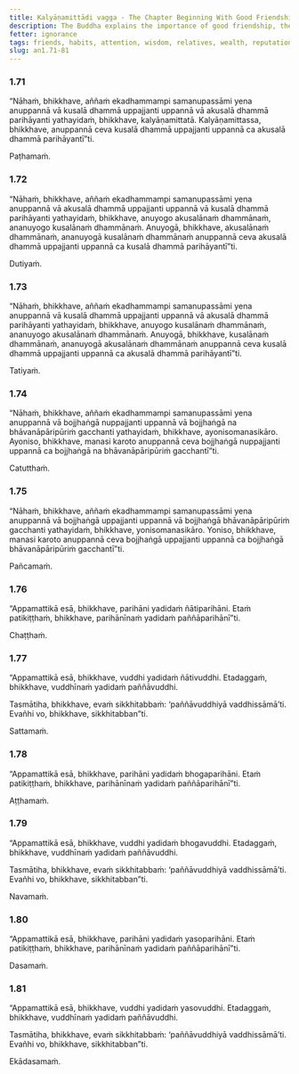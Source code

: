 ```yaml
---
title: Kalyāṇamittādi vagga - The Chapter Beginning With Good Friendship
description: The Buddha explains the importance of good friendship, the consequences of habitual engagement in unwholesome and wholesome qualities, wise and unwise attention, the loss or increase of relatives, wealth, and reputation contrasted with the loss or increase of wisdom.
fetter: ignorance
tags: friends, habits, attention, wisdom, relatives, wealth, reputation, wholesome, unwholesome, an, an1
slug: an1.71-81
---
```


### 1.71

“Nāhaṁ, bhikkhave, aññaṁ ekadhammampi samanupassāmi yena anuppannā vā kusalā dhammā uppajjanti uppannā vā akusalā dhammā parihāyanti yathayidaṁ, bhikkhave, kalyāṇamittatā. Kalyāṇamittassa, bhikkhave, anuppannā ceva kusalā dhammā uppajjanti uppannā ca akusalā dhammā parihāyantī”ti.

Paṭhamaṁ.

### 1.72

“Nāhaṁ, bhikkhave, aññaṁ ekadhammampi samanupassāmi yena anuppannā vā akusalā dhammā uppajjanti uppannā vā kusalā dhammā parihāyanti yathayidaṁ, bhikkhave, anuyogo akusalānaṁ dhammānaṁ, ananuyogo kusalānaṁ dhammānaṁ. Anuyogā, bhikkhave, akusalānaṁ dhammānaṁ, ananuyogā kusalānaṁ dhammānaṁ anuppannā ceva akusalā dhammā uppajjanti uppannā ca kusalā dhammā parihāyantī”ti.

Dutiyaṁ.

### 1.73

“Nāhaṁ, bhikkhave, aññaṁ ekadhammampi samanupassāmi yena anuppannā vā kusalā dhammā uppajjanti uppannā vā akusalā dhammā parihāyanti yathayidaṁ, bhikkhave, anuyogo kusalānaṁ dhammānaṁ, ananuyogo akusalānaṁ dhammānaṁ. Anuyogā, bhikkhave, kusalānaṁ dhammānaṁ, ananuyogā akusalānaṁ dhammānaṁ anuppannā ceva kusalā dhammā uppajjanti uppannā ca akusalā dhammā parihāyantī”ti.

Tatiyaṁ.

### 1.74

“Nāhaṁ, bhikkhave, aññaṁ ekadhammampi samanupassāmi yena anuppannā vā bojjhaṅgā nuppajjanti uppannā vā bojjhaṅgā na bhāvanāpāripūriṁ gacchanti yathayidaṁ, bhikkhave, ayonisomanasikāro. Ayoniso, bhikkhave, manasi karoto anuppannā ceva bojjhaṅgā nuppajjanti uppannā ca bojjhaṅgā na bhāvanāpāripūriṁ gacchantī”ti.

Catutthaṁ.

### 1.75

“Nāhaṁ, bhikkhave, aññaṁ ekadhammampi samanupassāmi yena anuppannā vā bojjhaṅgā uppajjanti uppannā vā bojjhaṅgā bhāvanāpāripūriṁ gacchanti yathayidaṁ, bhikkhave, yonisomanasikāro. Yoniso, bhikkhave, manasi karoto anuppannā ceva bojjhaṅgā uppajjanti uppannā ca bojjhaṅgā bhāvanāpāripūriṁ gacchantī”ti.

Pañcamaṁ.

### 1.76

“Appamattikā esā, bhikkhave, parihāni yadidaṁ ñātiparihāni. Etaṁ patikiṭṭhaṁ, bhikkhave, parihānīnaṁ yadidaṁ paññāparihānī”ti.

Chaṭṭhaṁ.

### 1.77

“Appamattikā esā, bhikkhave, vuddhi yadidaṁ ñātivuddhi. Etadaggaṁ, bhikkhave, vuddhīnaṁ yadidaṁ paññāvuddhi.

Tasmātiha, bhikkhave, evaṁ sikkhitabbaṁ: ‘paññāvuddhiyā vaddhissāmā’ti. Evañhi vo, bhikkhave, sikkhitabban”ti.

Sattamaṁ.

### 1.78

“Appamattikā esā, bhikkhave, parihāni yadidaṁ bhogaparihāni. Etaṁ patikiṭṭhaṁ, bhikkhave, parihānīnaṁ yadidaṁ paññāparihānī”ti.

Aṭṭhamaṁ.

### 1.79

“Appamattikā esā, bhikkhave, vuddhi yadidaṁ bhogavuddhi. Etadaggaṁ, bhikkhave, vuddhīnaṁ yadidaṁ paññāvuddhi.

Tasmātiha, bhikkhave, evaṁ sikkhitabbaṁ: ‘paññāvuddhiyā vaddhissāmā’ti. Evañhi vo, bhikkhave, sikkhitabban”ti.

Navamaṁ.

### 1.80

“Appamattikā esā, bhikkhave, parihāni yadidaṁ yasoparihāni. Etaṁ patikiṭṭhaṁ, bhikkhave, parihānīnaṁ yadidaṁ paññāparihānī”ti.

Dasamaṁ.

### 1.81

“Appamattikā esā, bhikkhave, vuddhi yadidaṁ yasovuddhi. Etadaggaṁ, bhikkhave, vuddhīnaṁ yadidaṁ paññāvuddhi.

Tasmātiha, bhikkhave, evaṁ sikkhitabbaṁ: ‘paññāvuddhiyā vaddhissāmā’ti. Evañhi vo, bhikkhave, sikkhitabban”ti.

Ekādasamaṁ.
